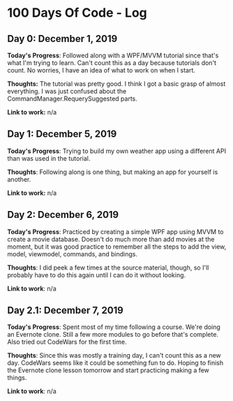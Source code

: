 # 100 Days Of Code - Log

## Day 0: December 1, 2019

**Today's Progress**: Followed along with a WPF/MVVM tutorial since that's what I'm trying to learn. Can't count this as a day because tutorials don't count. No worries, I have an idea of what to work on when I start.

**Thoughts:** The tutorial was pretty good. I think I got a basic grasp of almost everything. I was just confused about the CommandManager.RequerySuggested parts.

**Link to work:** n/a

## Day 1: December 5, 2019

**Today's Progress**: Trying to build my own weather app using a different API than was used in the tutorial.

**Thoughts**: Following along is one thing, but making an app for yourself is another.

**Link to work:** n/a

## Day 2: December 6, 2019

**Today's Progress**: Practiced by creating a simple WPF app using MVVM to create a movie database. Doesn't do much more than add movies at the moment, but it was good practice to remember all the steps to add the view, model, viewmodel, commands, and bindings.

**Thoughts**: I did peek a few times at the source material, though, so I'll probably have to do this again until I can do it without looking.

**Link to work**: n/a

## Day 2.1: December 7, 2019

**Today's Progress**: Spent most of my time following a course. We're doing an Evernote clone. Still a few more modules to go before that's complete. Also tried out CodeWars for the first time.

**Thoughts**: Since this was mostly a training day, I can't count this as a new day. CodeWars seems like it could be something fun to do. Hoping to finish the Evernote clone lesson tomorrow and start practicing making a few things.

**Link to work**: n/a

<!--

### Day 1: June 27, Monday

**Today's Progress**: I've gone through many exercises on FreeCodeCamp.

**Thoughts** I've recently started coding, and it's a great feeling when I finally solve an algorithm challenge after a lot of attempts and hours spent.

**Link(s) to work**
1. [Find the Longest Word in a String](https://www.freecodecamp.com/challenges/find-the-longest-word-in-a-string)
2. [Title Case a Sentence](https://www.freecodecamp.com/challenges/title-case-a-sentence)
-->